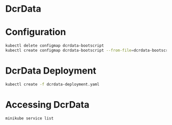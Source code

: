 # DcrData

# Configuration

```bash
kubectl delete configmap dcrdata-bootscript
kubectl create configmap dcrdata-bootscript --from-file=dcrdata-bootscript.sh
```
# DcrData Deployment

```bash
kubectl create -f dcrdata-deployment.yaml
```

# Accessing DcrData

```bash
minikube service list
```
